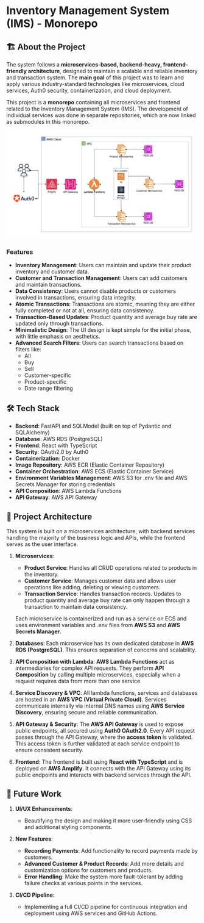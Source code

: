 # Inventory Management System (IMS) - Monorepo

## 🏗️ About the Project

The system follows a **microservices-based, backend-heavy, frontend-friendly architecture**, designed to maintain a scalable and reliable inventory and transaction system. The **main goal** of this project was to learn and apply various industry-standard technologies like microservices, cloud services, Auth0 security, containerization, and cloud deployment.

This project is a **monorepo** containing all microservices and frontend related to the Inventory Management System (IMS). The development of individual services was done in separate repositories, which are now linked as submodules in this monorepo.

![Architecture Diagram](ims-architecture.jpg)

### Features

- **Inventory Management**: Users can maintain and update their product inventory and customer data.
- **Customer and Transaction Management**: Users can add customers and maintain transactions.
- **Data Consistency**: Users cannot disable products or customers involved in transactions, ensuring data integrity.
- **Atomic Transactions**: Transactions are atomic, meaning they are either fully completed or not at all, ensuring data consistency.
- **Transaction-Based Updates**: Product quantity and average buy rate are updated only through transactions.
- **Minimalistic Design**: The UI design is kept simple for the initial phase, with little emphasis on aesthetics.
- **Advanced Search Filters**: Users can search transactions based on filters like:
  - All
  - Buy
  - Sell
  - Customer-specific
  - Product-specific
  - Date range filtering

## 🛠️ Tech Stack

- **Backend**: FastAPI and SQLModel (built on top of Pydantic and SQLAlchemy)
- **Database**: AWS RDS (PostgreSQL)
- **Frontend**: React with TypeScript
- **Security**: OAuth2.0 by Auth0
- **Containerization**: Docker
- **Image Repository**: AWS ECR (Elastic Container Repository)
- **Container Orchestration**: AWS ECS (Elastic Container Service)
- **Environment Variables Management**: AWS S3 for .env file and AWS Secrets Manager for storing credentials
- **API Composition**: AWS Lambda Functions
- **API Gateway**: AWS API Gateway

## 🚀 Project Architecture

This system is built on a microservices architecture, with backend services handling the majority of the business logic and APIs, while the frontend serves as the user interface.

1. **Microservices**:

   - **Product Service**: Handles all CRUD operations related to products in the inventory.
   - **Customer Service**: Manages customer data and allows user operations like adding, deleting or viewing customers.
   - **Transaction Service**: Handles transaction records. Updates to product quantity and average buy rate can only happen through a transaction to maintain data consistency.

   Each microservice is containerized and run as a service on ECS and uses environment variables and .env files from **AWS S3** and **AWS Secrets Manager**.

2. **Databases**:
   Each microservice has its own dedicated database in **AWS RDS (PostgreSQL)**. This ensures separation of concerns and scalability.

3. **API Composition with Lambda**:
   **AWS Lambda Functions** act as intermediaries for complex API requests. They perform **API Composition** by calling multiple microservices, especially when a request requires data from more than one service.

4. **Service Discovery & VPC**:
   All lambda functions, services and databases are hosted in an **AWS VPC (Virtual Private Cloud)**. Services communicate internally via internal DNS names using **AWS Service Discovery**, ensuring secure and reliable communication.

5. **API Gateway & Security**:
   The **AWS API Gateway** is used to expose public endpoints, all secured using **Auth0 OAuth2.0**. Every API request passes through the API Gateway, where the **access token** is validated. This access token is further validated at each service endpoint to ensure consistent security.

6. **Frontend**:
   The frontend is built using **React with TypeScript** and is deployed on **AWS Amplify**. It connects with the API Gateway using its public endpoints and interacts with backend services through the API.

## 📑 Future Work

1. **UI/UX Enhancements**:

   - Beautifying the design and making it more user-friendly using CSS and additional styling components.

2. **New Features**:

   - **Recording Payments**: Add functionality to record payments made by customers.
   - **Advanced Customer & Product Records**: Add more details and customization options for customers and products.
   - **Error Handling**: Make the system more fault-tolerant by adding failure checks at various points in the services.

3. **CI/CD Pipeline**:
   - Implementing a full CI/CD pipeline for continuous integration and deployment using AWS services and GitHub Actions.
